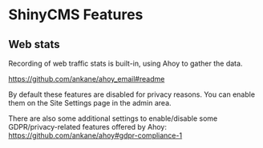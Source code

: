 # ShinyCMS Features

## Web stats

Recording of web traffic stats is built-in, using Ahoy to gather the data.

https://github.com/ankane/ahoy_email#readme

By default these features are disabled for privacy reasons. You can enable them on the Site Settings page in the admin area.

There are also some additional settings to enable/disable some GDPR/privacy-related features offered by Ahoy: https://github.com/ankane/ahoy#gdpr-compliance-1
